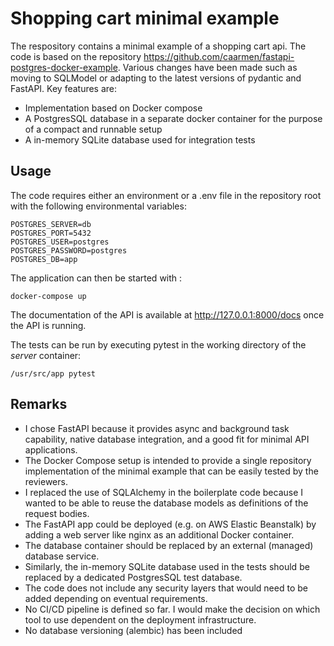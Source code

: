 # Shopping cart minimal example
The respository contains a minimal example of a shopping cart api.  The code is based on the repository https://github.com/caarmen/fastapi-postgres-docker-example. Various
 changes have been made such as moving to SQLModel or adapting to the latest versions of pydantic and FastAPI.
Key features are:

- Implementation based on Docker compose
- A PostgresSQL database in a separate docker container for the purpose of a compact and runnable setup
- A in-memory SQLite database used for integration tests

## Usage
The code requires either an environment or a .env file in the repository root with the 
following environmental variables:

    POSTGRES_SERVER=db
    POSTGRES_PORT=5432
    POSTGRES_USER=postgres
    POSTGRES_PASSWORD=postgres
    POSTGRES_DB=app

The application can then be started with :

    docker-compose up

The documentation of the API is available at http://127.0.0.1:8000/docs once the API is running.

The tests can be run by executing pytest in the working directory of the *server* container:

    /usr/src/app pytest


## Remarks

- I chose FastAPI because it provides async and background task capability, native database integration, and a good fit for minimal API applications.
- The Docker Compose setup is intended to provide a single repository implementation of the minimal example that can be easily tested by the reviewers.
- I replaced the use of SQLAlchemy in the boilerplate code because I wanted to be able to reuse the database models as definitions of the request bodies.
- The FastAPI app could be deployed (e.g. on AWS Elastic Beanstalk) by adding a web server like nginx as an additional Docker container.
- The database container should be replaced by an external (managed) database service.
- Similarly, the in-memory SQLite database used in the tests should be replaced by a dedicated
PostgresSQL test database.
- The code does not include any security layers that would need to be added depending on eventual requirements.
- No CI/CD pipeline is defined so far. I would make the decision on which tool to use dependent on the deployment infrastructure.
- No database versioning (alembic) has been included 

